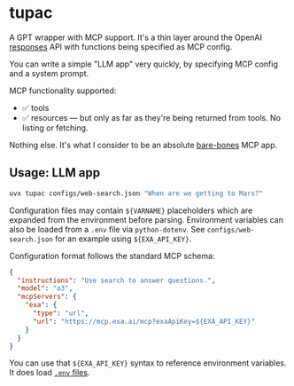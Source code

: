 # tupac
A GPT wrapper with MCP support. It's a thin layer around the OpenAI [responses][api] API
with functions being specified as MCP config.

You can write a simple "LLM app" very quickly, by specifying MCP config and a system prompt.

MCP functionality supported:
* ✅ tools
* ✅ resources — but only as far as they're being returned from tools. No listing or fetching.

Nothing else. It's what I consider to be an absolute [bare-bones][blog] MCP app.

## Usage: LLM app

```bash
uvx tupac configs/web-search.json "When are we getting to Mars?"
```

Configuration files may contain `${VARNAME}` placeholders which are expanded
from the environment before parsing. Environment variables can also be loaded
from a `.env` file via `python-dotenv`. See `configs/web-search.json` for an
example using `${EXA_API_KEY}`.

Configuration format follows the standard MCP schema:

```json
{
  "instructions": "Use search to answer questions.",
  "model": "o3",
  "mcpServers": {
    "exa": {
      "type": "url",
      "url": "https://mcp.exa.ai/mcp?exaApiKey=${EXA_API_KEY}"
    }
  }
}
```

You can use that `${EXA_API_KEY}` syntax to reference environment variables. It
does load [`.env` files][env].

 [api]: https://platform.openai.com/docs/api-reference/responses
 [env]: https://pypi.org/project/python-dotenv/
 [blog]: https://timkellogg.me/blog/2025/06/05/mcp-resources
